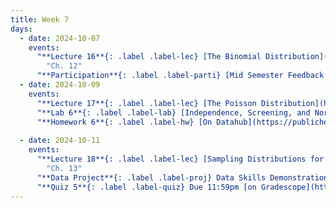 ```yaml
---
title: Week 7
days:
  - date: 2024-10-07
    events:
      "**Lecture 16**{: .label .label-lec} [The Binomial Distribution](https://ph142-ucb.github.io/fa24/src/lec/Lec16_Discrete-distns.html) [(Recording)](https://berkeley.zoom.us/rec/share/XKSdcMcXk3KH1WW3w6hp-MMAiIyvlRUtqX1Bj4SNqsnJ7AiVQN_Y2AuOCI1lCsT5.et0RMfUK1h6hkcmb) ":
        "Ch. 12"
      "**Participation**{: .label .label-parti} [Mid Semester Feedback Survey](https://forms.gle/Nw4hVszX9ffdsnQd6) ":
  - date: 2024-10-09
    events:
      "**Lecture 17**{: .label .label-lec} [The Poisson Distribution](https://ph142-ucb.github.io/fa24/src/lec/Lec17_Poisson-distrn.html) [(Recording)](https://berkeley.zoom.us/rec/share/G49ZWvnm-yudPCOyCI04RPNDtZoi5EBW3GSXOdkMMXbG5EYHB393saN9U3WCDpdP.sviVfUuTCI3_gQNM)":
      "**Lab 6**{: .label .label-lab} [Independence, Screening, and Normal Distribution](https://publichealth.datahub.berkeley.edu/hub/user-redirect/git-pull?repo=https%3A%2F%2Fgithub.com%2Fph142-ucb%2Fph142-fa24&urlpath=rstudio%2F&branch=main) (Due Oct 11th)":
      "**Homework 6**{: .label .label-hw} [On Datahub](https://publichealth.datahub.berkeley.edu/hub/user-redirect/git-pull?repo=https%3A%2F%2Fgithub.com%2Fph142-ucb%2Fph142-fa24&urlpath=rstudio%2F&branch=main)": 
      
  - date: 2024-10-11
    events:
      "**Lecture 18**{: .label .label-lec} [Sampling Distributions for a Mean and Proportion; Central Limit Theorem](https://ph142-ucb.github.io/fa24/src/lec/Lec18-_Sampling-distns.html)":
        "Ch. 13"
      "**Data Project**{: .label .label-proj} Data Skills Demonstration Part I (Due 10:00 PM PST)":
      "**Quiz 5**{: .label .label-quiz} Due 11:59pm [on Gradescope](https://www.gradescope.com/courses/833518)":
---
```

